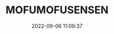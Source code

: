 ---
date: 2022-09-06 11:09:37
title: 'MOFUMOFUSENSEN'	
tags: [nintendo switch, hand-drawn]
price: $5.99 One Time
img: https://i.imgur.com/xnqgrZd.png
link: https://www.nintendo.com/store/products/mofumofusensen-switch/	
twitter: https://twitter.com/BURNSOUCOU
---